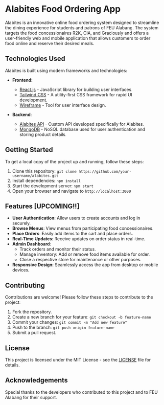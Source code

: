 # Alabites Food Ordering App

Alabites is an innovative online food ordering system designed to streamline the dining experience for students and patrons of FEU Alabang. The system targets the food concessionaires R2K, CIA, and Graciously and offers a user-friendly web and mobile application that allows customers to order food online and reserve their desired meals.

## Technologies Used

Alabites is built using modern frameworks and technologies:

- **Frontend**: 
  - [React.js](https://reactjs.org/) - JavaScript library for building user interfaces.
  - [Tailwind CSS](https://tailwindcss.com/) - A utility-first CSS framework for rapid UI development.
  - [Wireframe](https://wireframe.cc/) - Tool for user interface design.

- **Backend**:
  - [Alabites API](https://alabitesapi.com/) - Custom API developed specifically for Alabites.
  - [MongoDB](https://www.mongodb.com/) - NoSQL database used for user authentication and storing product details.

## Getting Started

To get a local copy of the project up and running, follow these steps:

1. Clone this repository: `git clone https://github.com/your-username/alabites.git`
2. Install dependencies: `npm install`
3. Start the development server: `npm start`
4. Open your browser and navigate to `http://localhost:3000`

## Features [UPCOMING!!]

- **User Authentication**: Allow users to create accounts and log in securely.
- **Browse Menus**: View menus from participating food concessionaires.
- **Place Orders**: Easily add items to the cart and place orders.
- **Real-Time Updates**: Receive updates on order status in real-time.
- **Admin Dashboard**: 
  - Track orders and monitor their status.
  - Manage inventory: Add or remove food items available for order.
  - Close a respective store for maintenance or other purposes.
- **Responsive Design**: Seamlessly access the app from desktop or mobile devices.

## Contributing

Contributions are welcome! Please follow these steps to contribute to the project:

1. Fork the repository.
2. Create a new branch for your feature: `git checkout -b feature-name`
3. Commit your changes: `git commit -m "Add new feature"`
4. Push to the branch: `git push origin feature-name`
5. Submit a pull request.

## License

This project is licensed under the MIT License - see the [LICENSE](LICENSE) file for details.

## Acknowledgements

Special thanks to the developers who contributed to this project and to FEU Alabang for their support.

